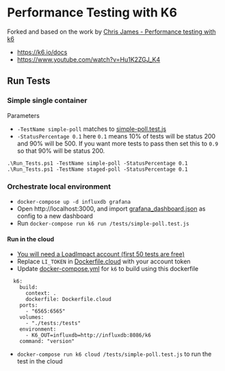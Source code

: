 # Performance Testing with K6

Forked and based on the work by [Chris James - Performance testing with k6](https://github.com/cajames/performance-testing-with-k6)

- https://k6.io/docs
- https://www.youtube.com/watch?v=Hu1K2ZGJ_K4

## Run Tests

### Simple single container

Parameters

- `-TestName simple-poll` matches to [simple-poll.test.js](./tests/simple-poll.test.js)
- `-StatusPercentage 0.1` here `0.1` means 10% of tests will be status 200 and 90% will be 500. If you want more tests to pass then set this to `0.9` so that 90% will be status 200.

```
.\Run_Tests.ps1 -TestName simple-poll -StatusPercentage 0.1
.\Run_Tests.ps1 -TestName staged-poll -StatusPercentage 0.1
```

### Orchestrate local environment

- `docker-compose up -d influxdb grafana`
- Open http://localhost:3000, and import [grafana_dashboard.json](./docs/grafana_dashboard.json) as config to a new dashboard
- Run `docker-compose run k6 run /tests/simple-poll.test.js`

#### Run in the cloud

- [You will need a LoadImpact account (first 50 tests are free)](https://app.loadimpact.com/account/login)
- Replace `LI_TOKEN` in [Dockerfile.cloud](./Dockerfile.cloud) with your account token
- Update [docker-compose.yml](./docker-compose.yml) for `k6` to build using this dockerfile

```
  k6:
    build:
      context: .
      dockerfile: Dockerfile.cloud
    ports:
      - "6565:6565"
    volumes:
      - "./tests:/tests"
    environment:
      - K6_OUT=influxdb=http://influxdb:8086/k6
    command: "version"
```

- `docker-compose run k6 cloud /tests/simple-poll.test.js` to run the test in the cloud